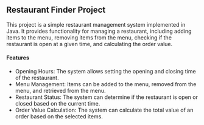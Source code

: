## Restaurant Finder Project

This project is a simple restaurant management system implemented in Java. It provides functionality for managing a restaurant, including adding items to the menu, removing items from the menu, checking if the restaurant is open at a given time, and calculating the order value.

#### Features

* Opening Hours: The system allows setting the opening and closing time of the restaurant.
* Menu Management: Items can be added to the menu, removed from the menu, and retrieved from the menu. 
* Restaurant Status: The system can determine if the restaurant is open or closed based on the current time.
* Order Value Calculation: The system can calculate the total value of an order based on the selected items.
